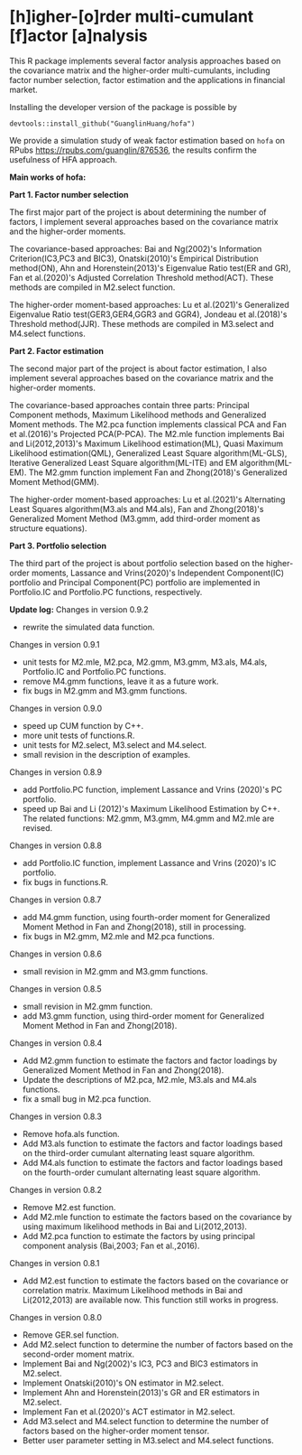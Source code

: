 # [h]igher-[o]rder multi-cumulant [f]actor [a]nalysis

This R package implements several factor analysis approaches based on the covariance matrix and the higher-order multi-cumulants, including factor number selection, factor estimation and the applications in financial market.

Installing the developer version of the package is possible by
```
devtools::install_github("GuanglinHuang/hofa")
```

We provide a simulation study of weak factor estimation based on `hofa` on RPubs <https://rpubs.com/guanglin/876536>, the results confirm the usefulness of HFA approach.

**Main works of hofa:**

**Part 1. Factor number selection**

The first major part of the project is about determining the number of factors, I implement several approaches based on the covariance matrix and the higher-order moments.

The covariance-based approaches: Bai and Ng(2002)'s Information Criterion(IC3,PC3 and BIC3), Onatski(2010)'s Empirical Distribution method(ON), Ahn and Horenstein(2013)'s Eigenvalue Ratio test(ER and GR), Fan et al.(2020)'s Adjusted Correlation Threshold method(ACT). These methods are compiled in M2.select function.

The higher-order moment-based approaches: Lu et al.(2021)'s Generalized Eigenvalue Ratio test(GER3,GER4,GGR3 and GGR4), Jondeau et al.(2018)'s Threshold method(JJR).
These methods are compiled in M3.select and M4.select functions.

**Part 2. Factor estimation**

The second major part of the project is about factor estimation, I also implement several approaches based on the covariance matrix and the higher-order moments.

The covariance-based approaches contain three parts: Principal Component methods, Maximum Likelihood methods and Generalized Moment methods. The M2.pca function implements classical PCA and Fan et al.(2016)'s Projected PCA(P-PCA). The M2.mle function implements Bai and Li(2012,2013)'s Maximum Likelihood estimation(ML), Quasi Maximum Likelihood estimation(QML), Generalized Least Square algorithm(ML-GLS), Iterative Generalized Least Square algorithm(ML-ITE) and EM algorithm(ML-EM). The M2.gmm function implement Fan and Zhong(2018)'s Generalized Moment Method(GMM). 

The higher-order moment-based approaches: Lu et al.(2021)'s Alternating Least Squares algorithm(M3.als and M4.als), Fan and Zhong(2018)'s Generalized Moment Method (M3.gmm, add third-order moment as structure equations).

**Part 3. Portfolio selection**

The third part of the project is about portfolio selection based on the higher-order moments, Lassance and Vrins(2020)'s Independent Component(IC) portfolio and Principal Component(PC) portfolio are implemented in Portfolio.IC and Portfolio.PC functions, respectively.


**Update log:**
Changes in version 0.9.2
 - rewrite the simulated data function.

Changes in version 0.9.1
 - unit tests for M2.mle, M2.pca, M2.gmm, M3.gmm, M3.als, M4.als, Portfolio.IC and 
 Portfolio.PC functions.
 - remove M4.gmm functions, leave it as a future work.
 - fix bugs in M2.gmm and M3.gmm functions.
 
 
Changes in version 0.9.0
 - speed up CUM function by C++.
 - more unit tests of functions.R.
 - unit tests for M2.select, M3.select and M4.select.
 - small revision in the description of examples.
 
Changes in version 0.8.9
 - add Portfolio.PC function, implement Lassance and Vrins (2020)'s PC portfolio.
 - speed up Bai and Li (2012)'s Maximum Likelihood Estimation by C++. The related functions: M2.gmm, M3.gmm, M4.gmm and M2.mle are revised.
 
Changes in version 0.8.8
 - add Portfolio.IC function, implement Lassance and Vrins (2020)'s IC portfolio.
 - fix bugs in functions.R.

Changes in version 0.8.7
 - add M4.gmm function, using fourth-order moment for Generalized Moment Method in Fan and Zhong(2018), still in processing.
 - fix bugs in M2.gmm, M2.mle and M2.pca functions.
 
Changes in version 0.8.6
 - small revision in M2.gmm and M3.gmm functions.
 
Changes in version 0.8.5
 - small revision in M2.gmm function.
 - add M3.gmm function, using third-order moment for Generalized Moment Method in Fan and Zhong(2018).
 
Changes in version 0.8.4
 - Add M2.gmm function to estimate the factors and factor loadings by Generalized Moment Method in Fan and Zhong(2018).
 - Update the descriptions of M2.pca, M2.mle, M3.als and M4.als functions.
 - fix a small bug in M2.pca function.
 
Changes in version 0.8.3
 - Remove hofa.als function.
 - Add M3.als function to estimate the factors and factor loadings based on the third-order cumulant alternating least square algorithm.
 - Add M4.als function to estimate the factors and factor loadings based on the fourth-order cumulant alternating least square algorithm.
 
Changes in version 0.8.2
 - Remove M2.est function.
 - Add M2.mle function to estimate the factors based on the covariance by using maximum likelihood methods in Bai and Li(2012,2013).
 - Add M2.pca function to estimate the factors by using principal component analysis (Bai,2003; Fan et al.,2016). 
 
Changes in version 0.8.1
 - Add M2.est function to estimate the factors based on the covariance or correlation matrix. Maximum Likelihood methods in Bai and Li(2012,2013) are available now. This function still works in progress.

Changes in version 0.8.0
 - Remove GER.sel function.
 - Add M2.select function to determine the number of factors based on the second-order moment matrix.
 - Implement Bai and Ng(2002)'s IC3, PC3 and BIC3 estimators in M2.select.
 - Implement Onatski(2010)'s ON estimator in M2.select.
 - Implement Ahn and Horenstein(2013)'s GR and ER estimators in M2.select.
 - Implement Fan et al.(2020)'s ACT estimator in M2.select.
 - Add M3.select and M4.select function to determine the number of factors based on the higher-order moment tensor.
 - Better user parameter setting in M3.select and M4.select functions.
